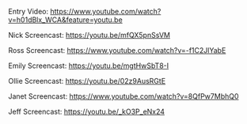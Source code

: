 Entry Video:
https://www.youtube.com/watch?v=h01dBlx_WCA&feature=youtu.be

Nick Screencast:
https://youtu.be/mfQX5pnSsVM


Ross Screencast:
https://www.youtube.com/watch?v=-f1C2JlYabE


Emily Screencast:
https://youtu.be/mgtHwSbT8-I


Ollie Screencast:
https://youtu.be/02z9AusRGtE


Janet Screencast:
https://www.youtube.com/watch?v=8QfPw7MbhQ0


Jeff Screencast:
https://youtu.be/_kO3P_eNx24
